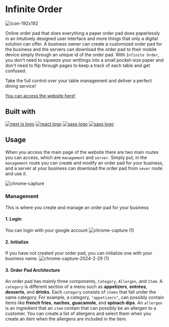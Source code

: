 # Infinite Order

![icon-192x192](https://github.com/tylerhkmontana/infinite-order/assets/63427616/4a47b431-ba98-42c2-af1e-734914152349)


Online order pad that does everything a paper order pad does paperlessly in an intutively designed user interface and more things that only a digital solution can offer. A business owner can create a customized order pad for the business and the servers can download the order pad to their mobile device simply through an unique id of the order pad. With `Infinite Order`, you don't need to squeeze your writtings into a small pocket-size paper and don't need to flip through pages to keep a track of each table and get confused. 

Take the full control over your table management and deliver a perfect dining service!

[You can access the website here!](https://infinite-order.vercel.app/)


## Built with
[![next js logo](https://img.shields.io/badge/next%20js-000000?style=for-the-badge&logo=nextdotjs&logoColor=white)](https://nextjs.org/)
[![react logo](https://img.shields.io/badge/React-20232A?style=for-the-badge&logo=react&logoColor=61DAFB)](https://react.dev/)
[![sass logo](https://img.shields.io/badge/Sass-CC6699?style=for-the-badge&logo=sass&logoColor=white)](https://sass-lang.com/)
[![sass logo](https://img.shields.io/badge/firebase-ffca28?style=for-the-badge&logo=firebase&logoColor=black)](https://firebase.google.com/)

## Usage

When you access the main page of the website there are two main routes you can access, which are `management` and `server`. Simply put, in the `management` route you can create and modify an order pad for your business, and a server at your business can download the order pad from `sever` route and use it. 

![chrome-capture](https://github.com/tylerhkmontana/infinite-order/assets/63427616/40f70478-d1cc-43a7-b8ae-78d623725451)

### Management
This is where you create and manage an order pad for your business


#### 1. Login 
You can login with your google account 
![chrome-capture (1)](https://github.com/tylerhkmontana/infinite-order/assets/63427616/7495e15e-9878-4cd3-968d-48f8b2a08b7f)

#### 2. Initialize
If you have not created your order pad, you can initialize one with your business name.
![chrome-capture-2024-2-29 (1)](https://github.com/tylerhkmontana/infinite-order/assets/63427616/32e5412a-75be-467b-9539-17bf58006718)

#### 3. Order Pad Architecture
An order pad has mainly three components, `Category`, `Allergen`, and `Item`. A `category` is different section of a menu such as **appetizers**, **entrées**, **desserts**, and **drinks**. Each `category` consists of `items` that fall under the same category. For example, a category, `"appetizers"`, can possibly contain items like **french fries**, **nachos**, **guacamole**, and **spinach dips**. An `allergen` is an ingredient that an `item` contain that can possibly be an allergen to a customer. You can create a list of allergens and select them when you create an item when the allergens are included in the item.



